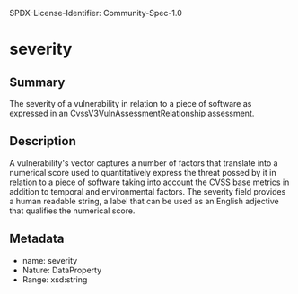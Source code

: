 SPDX-License-Identifier: Community-Spec-1.0

# severity

## Summary

The severity of a vulnerability in relation to a piece of software as expressed
in an CvssV3VulnAssessmentRelationship assessment.

## Description

A vulnerability's vector captures a number of factors that translate into a
numerical score used to quantitatively express the threat possed by it in
relation to a piece of software taking into account the CVSS base metrics in
addition to temporal and environmental factors. The severity field provides
a human readable string, a label that can be used as an English adjective that
qualifies the numerical score.

## Metadata

- name: severity
- Nature: DataProperty
- Range: xsd:string
